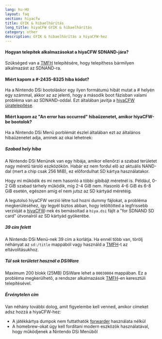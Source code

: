 ```yaml
---
lang: hu-HU
layout: faq
section: hiyacfw
title: GYIK & hibaelhárítás
long_title: hiyaCFW GYIK & hibaelhárítás
category: other
description: GYIK & hibaelhárítás a hiyaCFW-hez
---
```


#### Hogyan telepítek alkalmazásokat a hiyaCFW SDNAND-jára?
Szükséged van a [TMFH](https://github.com/JeffRuLz/TMFH/releases/latest) telepítésére, hogy telepíthess bármilyen alkalmazást az SDNAND-ra.

#### Miért kapom a #-2435-8325 hiba kódot?
Ha a Nintendo DSi bootoláskor egy ilyen formátumú hibát mutat a # helyén egy számmal, akkor az az jelenti, hogy a második boot fázisban valami probléma van az SDNAND-oddal. Ezt általában javítja a [hiyaCFW újratelepítése](installing).

#### Miért kapom az "An error has occurred" hibaüzenetet, amikor hiyaCFW-be bootolok?
Ha a Nintendo DSi Menü porblémát észlel általában ezt az általános hibaüzenetet adja, aminek az okai lehetnek:

##### Szabad hely hiba
A Nintendo DSi Menünek van egy hibája, amikor ellenőrzi a szabad területet nagy méretű tároló eszközökön. Habár ez nem fordul elő az aktuális NAND-dal (mert a chip csak 256 MiB), ez előfordulhat SD kártya használatakor.

Hogy mi működik és mi nem hasonló a többi gibibájt méretnél is. Például, 0-2 GiB szabad tárhely működik, míg 2-4 GiB nem. Hasonló 4-6 GiB és 6-8 GiB esetén, egészen amíg el nem jutsz az SD kártyád méretéig.

A legutolsó hiyaCFW verzió létre tud hozni dummy fájlokat, a probléma megkerüléséhez, így legyél biztos abban, hogy letöltötted a legfrissebb verzióját a [hiyaCFW](https://github.com/RocketRobz/hiyaCFW/releases/latest/download/hiyaCFW.7z)-nek és bemásoltad a `hiya.dsi` fájlt a "for SDNAND SD card" útvonalról az SD kártyád gyökerébe.

##### 39 cím felett
A Nintendo DSi Menü-nek 39 cím a korlátja. Ha ennél több van, törölj néhányat az `sd:/title` mappából vagy használd a [TMFH](https://github.com/JeffRuLz/TMFH/releases/latest)-t az eltávolításukhoz.

##### Túl sok területet használ a DSiWare
Maximum 200 blokk (25MB) DSiWare lehet a `00030004` mappában. Ez a probléma megkerülhető, a rendszer alkalmazások [TMFH](https://github.com/JeffRuLz/TMFH/releases/latest)-en keresztüli telepítésével.

##### Érvénytelen cím
Van néhány további dolog, amit figyelembe kell venned, amikor címeket adsz hozzá a hiyaCFW-hez:
- A játékkártya dumpok nem futtathatók [forwarder](../ds-index/forwarders) használata nélkül
- A homebrew-okat úgy kell fordítani modern eszközök használatával, hogy működjenek a Nintendo DSi Menüből
